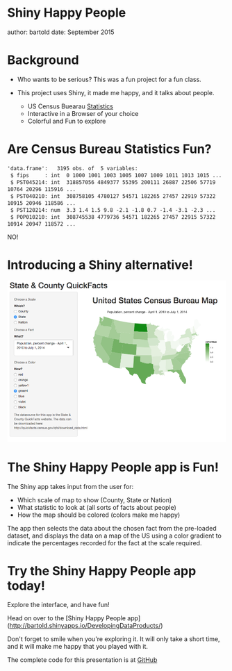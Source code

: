 Shiny Happy People
========================================================
author: bartold
date: September 2015

Background
========================================================

- Who wants to be serious? This was a fun project for a fun class.

- This project uses Shiny, it made me happy, and it talks about people.

   - US Census Buearau [Statistics](http://quickfacts.census.gov/qfd/download_data.html)
   - Interactive in a Browser of your choice
   - Colorful and Fun to explore

Are Census Bureau Statistics Fun?
========================================================


```
'data.frame':	3195 obs. of  5 variables:
 $ fips     : int  0 1000 1001 1003 1005 1007 1009 1011 1013 1015 ...
 $ PST045214: int  318857056 4849377 55395 200111 26887 22506 57719 10764 20296 115916 ...
 $ PST040210: int  308758105 4780127 54571 182265 27457 22919 57322 10915 20946 118586 ...
 $ PST120214: num  3.3 1.4 1.5 9.8 -2.1 -1.8 0.7 -1.4 -3.1 -2.3 ...
 $ POP010210: int  308745538 4779736 54571 182265 27457 22915 57322 10914 20947 118572 ...
```

NO!

Introducing a Shiny alternative!
========================================================

![Image](ShinyHappyPeople.png)

The Shiny Happy People app is Fun!
========================================================

The Shiny app takes input from the user for:

- Which scale of map to show (County, State or Nation)
- What statistic to look at (all sorts of facts about people) 
- How the map should be colored (colors make me happy)

The app then selects the data about the chosen fact from the pre-loaded dataset, and displays the data on a map of the US using a color gradient to indicate the percentages recorded for the fact at the scale required.

Try the Shiny Happy People app today!
========================================================

Explore the interface, and have fun! 

Head on over to the [Shiny Happy People app] (http://bartold.shinyapps.io/DevelopingDataProducts/)

Don't forget to smile when you're exploring it. It will only take a short time, and it will make me happy that you played with it.

The complete code for this presentation is at [GitHub](http://github.com/tbartold/DevelopingDataProducts)
